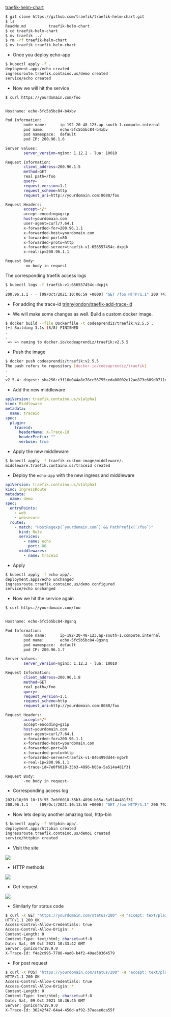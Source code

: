 
[traefik-helm-chart](https://github.com/traefik/traefik-helm-chart)

```bash
$ git clone https://github.com/traefik/traefik-helm-chart.git                                          
$ ls
ReadMe.md          traefik-helm-chart
$ cd traefik-helm-chart                      
$ mv traefik ../    
$ rm -rf traefik-helm-chart                 
$ mv traefik traefik-helm-chart                 
```

- Once you deploy echo-app

```bash
$ kubectl apply -f .                                
deployment.apps/echo created
ingressroute.traefik.containo.us/demo created
service/echo created
```
- Now we will hit the service

```bash
$ curl https://yourdomain.com/foo


Hostname: echo-5fc5b5bc84-b4xbv

Pod Information:
        node name:      ip-192-20-48-123.ap-south-1.compute.internal
        pod name:       echo-5fc5b5bc84-b4xbv
        pod namespace:  default
        pod IP: 200.96.1.6

Server values:
        server_version=nginx: 1.12.2 - lua: 10010

Request Information:
        client_address=200.96.1.5
        method=GET
        real path=/foo
        query=
        request_version=1.1
        request_scheme=http
        request_uri=http://yourdomain.com:8080/foo

Request Headers:
        accept=*/*  
        accept-encoding=gzip  
        host=yourdomain.com  
        user-agent=curl/7.64.1  
        x-forwarded-for=200.96.1.1  
        x-forwarded-host=yourdomain.com  
        x-forwarded-port=80  
        x-forwarded-proto=http  
        x-forwarded-server=traefik-v1-656557454c-dxpjk  
        x-real-ip=200.96.1.1  

Request Body:
        -no body in request-
```

The corresponding traefik access logs

```bash
$ kubectl logs -f traefik-v1-656557454c-dxpjk
.
200.96.1.1 - - [09/Oct/2021:10:06:59 +0000] "GET /foo HTTP/1.1" 200 741 "-" "-" 457 "default-demo-68f921d95eee7f144d1e@kubernetescrd" "http://200.96.1.6:8080" 1ms
```

- For adding the trace-id [trinnylondon/traefik-add-trace-id](https://github.com/trinnylondon/traefik-add-trace-id)

- We will make some changes as well. Build a custom docker image.

```bash
$ docker build --file Dockerfile -t codeaprendiz/traefik:v2.5.5 .
[+] Building 3.1s (8/8) FINISHED
.
.
 => => naming to docker.io/codeaprendiz/traefik:v2.5.5                                                                                                                                                             0.0s
```

- Push the image

```bash
$ docker push codeaprendiz/traefik:v2.5.5
The push refers to repository [docker.io/codeaprendiz/traefik]
.
.
v2.5.4: digest: sha256:c3f16e044a8e78cc56755ceda08002e12ae873c609d0711dae63f28f1e6e9f38 size: 1365
```

- Add the new middleware

```yaml
apiVersion: traefik.containo.us/v1alpha1
kind: Middleware
metadata:
  name: traceid
spec:
  plugin:
    traceid:
      headerName: X-Trace-Id
      headerPrefix: ""
      verbose: true
```

- Apply the new middleware

```bash
$ kubectl apply -f traefik-custom-image/middleware/.
middleware.traefik.containo.us/traceid created
```


- Deploy the `echo-app` with the new ingress and middleware 

```yaml
apiVersion: traefik.containo.us/v1alpha1
kind: IngressRoute
metadata:
  name: demo
spec:
  entryPoints:
    - web
    - websecure
  routes:
    - match: "HostRegexp(`yourdomain.com`) && PathPrefix(`/foo`)"
      kind: Rule
      services:
        - name: echo
          port: 80
      middlewares:
        - name: traceid
```

- Apply

```bash
$ kubectl apply -f echo-app/.                              
deployment.apps/echo unchanged
ingressroute.traefik.containo.us/demo configured
service/echo unchanged
```

- Now we hit the service again

```bash
$ curl https://yourdomain.com/foo


Hostname: echo-5fc5b5bc84-8gsnq

Pod Information:
        node name:      ip-192-20-48-123.ap-south-1.compute.internal
        pod name:       echo-5fc5b5bc84-8gsnq
        pod namespace:  default
        pod IP: 200.96.1.7

Server values:
        server_version=nginx: 1.12.2 - lua: 10010

Request Information:
        client_address=200.96.1.8
        method=GET
        real path=/foo
        query=
        request_version=1.1
        request_scheme=http
        request_uri=http://yourdomain.com:8080/foo

Request Headers:
        accept=*/*  
        accept-encoding=gzip  
        host=yourdomain.com  
        user-agent=curl/7.64.1  
        x-forwarded-for=200.96.1.1  
        x-forwarded-host=yourdomain.com  
        x-forwarded-port=80  
        x-forwarded-proto=http  
        x-forwarded-server=traefik-v1-846499dd44-ngbrh  
        x-real-ip=200.96.1.1  
        x-trace-id=7e0f6018-35b3-4896-b65a-5a514a481f31  

Request Body:
        -no body in request-
```

- Corresponding access log

```bash
2021/10/09 10:13:55 7e0f6018-35b3-4896-b65a-5a514a481f31
200.96.1.1 - - [09/Oct/2021:10:13:55 +0000] "GET /foo HTTP/1.1" 200 792 "-" "-" 3 "default-demo-68f921d95eee7f144d1e@kubernetescrd" "http://200.96.1.7:8080" 1ms
```



- Now lets deploy another amazing tool, http-bin

```bash
$ kubectl apply -f httpbin-app/.             
deployment.apps/httpbin created
ingressroute.traefik.containo.us/demo1 created
service/httpbin created
```

- Visit the site

![](.images/homepage.png)

- HTTP methods

![](.images/http-methods.png)

- Get request

![](.images/get-request.png)

- Similarly for status code

```bash
$ curl -X GET "https://yourdomain.com/status/200" -H "accept: text/plain" -I
HTTP/1.1 200 OK
Access-Control-Allow-Credentials: true
Access-Control-Allow-Origin: *
Content-Length: 0
Content-Type: text/html; charset=utf-8
Date: Sat, 09 Oct 2021 10:33:42 GMT
Server: gunicorn/19.9.0
X-Trace-Id: f4a2c995-7780-4ad0-b4f2-40ae50364579
```

- For post request

```bash
$ curl -X POST "https://yourdomain.com/status/200" -H "accept: text/plain" -I
HTTP/1.1 200 OK
Access-Control-Allow-Credentials: true
Access-Control-Allow-Origin: *
Content-Length: 0
Content-Type: text/html; charset=utf-8
Date: Sat, 09 Oct 2021 10:36:45 GMT
Server: gunicorn/19.9.0
X-Trace-Id: 36242f47-64a4-450d-af92-37aeae0ca55f
```